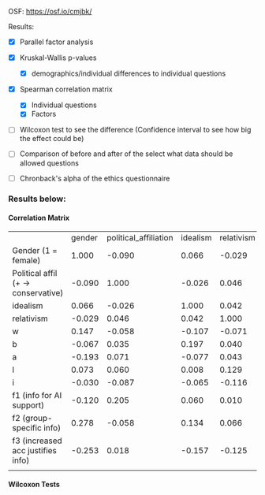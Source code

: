 OSF: https://osf.io/cmjbk/

Results:
- [x] Parallel factor analysis
- [x] Kruskal-Wallis p-values
	- [x] demographics/individual differences to individual questions
- [x] Spearman correlation matrix
	- [x] Individual questions
	- [x] Factors
- [ ] Wilcoxon test to see the difference (Confidence interval to see how big the effect could be)
- [ ] Comparison of before and after of the select what data should be allowed questions
- [ ] Chronback's alpha of the ethics questionnaire


### Results below:

#### Correlation Matrix

|                                    |        |                       |          |            |        |        |        |        |        |        |        |        |     |     |
| ---------------------------------- | ------ | --------------------- | -------- | ---------- | ------ | ------ | ------ | ------ | ------ | ------ | ------ | ------ | --- | --- |
|                                    | gender | political_affiliation | idealism | relativism | w      | b      | a      | l      | i      | f1     | f2     | f3     |     |     |
| Gender (1 = female)                | 1.000  | -0.090                | 0.066    | -0.029     | 0.147  | -0.067 | -0.193 | 0.073  | -0.030 | -0.120 | 0.278  | -0.253 |     |     |
| Political affil (+ → conservative) | -0.090 | 1.000                 | -0.026   | 0.046      | -0.058 | 0.035  | 0.071  | 0.060  | -0.087 | 0.205  | -0.058 | 0.018  |     |     |
| idealism                           | 0.066  | -0.026                | 1.000    | 0.042      | -0.107 | 0.197  | -0.077 | 0.008  | -0.065 | 0.060  | 0.134  | -0.157 |     |     |
| relativism                         | -0.029 | 0.046                 | 0.042    | 1.000      | -0.071 | 0.040  | 0.043  | 0.129  | -0.116 | 0.010  | 0.066  | -0.125 |     |     |
| w                                  | 0.147  | -0.058                | -0.107   | -0.071     | 1.000  | -0.531 | -0.241 | -0.276 | -0.276 | 0.102  | -0.136 | 0.125  |     |     |
| b                                  | -0.067 | 0.035                 | 0.197    | 0.040      | -0.531 | 1.000  | -0.207 | -0.236 | -0.236 | -0.045 | 0.122  | -0.078 |     |     |
| a                                  | -0.193 | 0.071                 | -0.077   | 0.043      | -0.241 | -0.207 | 1.000  | -0.107 | -0.107 | 0.011  | 0.025  | 0.008  |     |     |
| l                                  | 0.073  | 0.060                 | 0.008    | 0.129      | -0.276 | -0.236 | -0.107 | 1.000  | -0.123 | -0.095 | 0.069  | -0.119 |     |     |
| i                                  | -0.030 | -0.087                | -0.065   | -0.116     | -0.276 | -0.236 | -0.107 | -0.123 | 1.000  | -0.008 | -0.061 | 0.032  |     |     |
| f1 (info for AI support)           | -0.120 | 0.205                 | 0.060    | 0.010      | 0.102  | -0.045 | 0.011  | -0.095 | -0.008 | 1.000  | -0.640 | 0.600  |     |     |
| f2 (group-specific info)           | 0.278  | -0.058                | 0.134    | 0.066      | -0.136 | 0.122  | 0.025  | 0.069  | -0.061 | -0.640 | 1.000  | -0.829 |     |     |
| f3 (increased acc justifies info)  | -0.253 | 0.018                 | -0.157   | -0.125     | 0.125  | -0.078 | 0.008  | -0.119 | 0.032  | 0.600  | -0.829 | 1.000  | **  |     |
|                                    |        |                       |          |            |        |        |        |        |        |        |        |        |     |     |




#### Wilcoxon Tests
